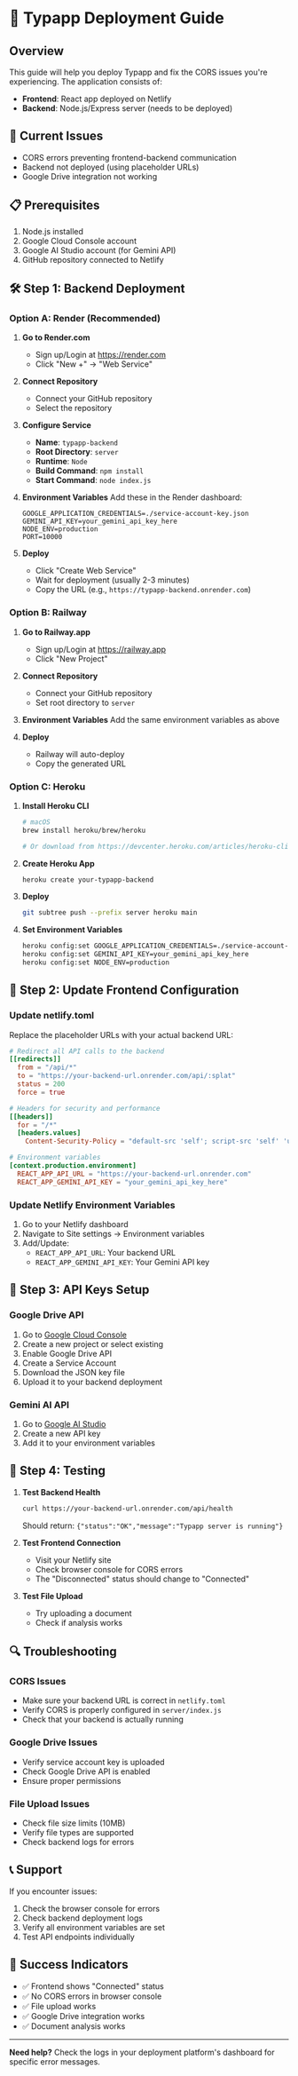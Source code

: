 # 🚀 Typapp Deployment Guide

## Overview
This guide will help you deploy Typapp and fix the CORS issues you're experiencing. The application consists of:
- **Frontend**: React app deployed on Netlify
- **Backend**: Node.js/Express server (needs to be deployed)

## 🔧 Current Issues
- CORS errors preventing frontend-backend communication
- Backend not deployed (using placeholder URLs)
- Google Drive integration not working

## 📋 Prerequisites
1. Node.js installed
2. Google Cloud Console account
3. Google AI Studio account (for Gemini API)
4. GitHub repository connected to Netlify

## 🛠️ Step 1: Backend Deployment

### Option A: Render (Recommended)

1. **Go to Render.com**
   - Sign up/Login at https://render.com
   - Click "New +" → "Web Service"

2. **Connect Repository**
   - Connect your GitHub repository
   - Select the repository

3. **Configure Service**
   - **Name**: `typapp-backend`
   - **Root Directory**: `server`
   - **Runtime**: `Node`
   - **Build Command**: `npm install`
   - **Start Command**: `node index.js`

4. **Environment Variables**
   Add these in the Render dashboard:
   ```
   GOOGLE_APPLICATION_CREDENTIALS=./service-account-key.json
   GEMINI_API_KEY=your_gemini_api_key_here
   NODE_ENV=production
   PORT=10000
   ```

5. **Deploy**
   - Click "Create Web Service"
   - Wait for deployment (usually 2-3 minutes)
   - Copy the URL (e.g., `https://typapp-backend.onrender.com`)

### Option B: Railway

1. **Go to Railway.app**
   - Sign up/Login at https://railway.app
   - Click "New Project"

2. **Connect Repository**
   - Connect your GitHub repository
   - Set root directory to `server`

3. **Environment Variables**
   Add the same environment variables as above

4. **Deploy**
   - Railway will auto-deploy
   - Copy the generated URL

### Option C: Heroku

1. **Install Heroku CLI**
   ```bash
   # macOS
   brew install heroku/brew/heroku
   
   # Or download from https://devcenter.heroku.com/articles/heroku-cli
   ```

2. **Create Heroku App**
   ```bash
   heroku create your-typapp-backend
   ```

3. **Deploy**
   ```bash
   git subtree push --prefix server heroku main
   ```

4. **Set Environment Variables**
   ```bash
   heroku config:set GOOGLE_APPLICATION_CREDENTIALS=./service-account-key.json
   heroku config:set GEMINI_API_KEY=your_gemini_api_key_here
   heroku config:set NODE_ENV=production
   ```

## 🔧 Step 2: Update Frontend Configuration

### Update netlify.toml

Replace the placeholder URLs with your actual backend URL:

```toml
# Redirect all API calls to the backend
[[redirects]]
  from = "/api/*"
  to = "https://your-backend-url.onrender.com/api/:splat"
  status = 200
  force = true

# Headers for security and performance
[[headers]]
  for = "/*"
  [headers.values]
    Content-Security-Policy = "default-src 'self'; script-src 'self' 'unsafe-inline' 'unsafe-eval'; style-src 'self' 'unsafe-inline'; img-src 'self' data: https:; font-src 'self' data:; connect-src 'self' https://your-backend-url.onrender.com;"

# Environment variables
[context.production.environment]
  REACT_APP_API_URL = "https://your-backend-url.onrender.com"
  REACT_APP_GEMINI_API_KEY = "your_gemini_api_key_here"
```

### Update Netlify Environment Variables

1. Go to your Netlify dashboard
2. Navigate to Site settings → Environment variables
3. Add/Update:
   - `REACT_APP_API_URL`: Your backend URL
   - `REACT_APP_GEMINI_API_KEY`: Your Gemini API key

## 🔑 Step 3: API Keys Setup

### Google Drive API
1. Go to [Google Cloud Console](https://console.cloud.google.com/)
2. Create a new project or select existing
3. Enable Google Drive API
4. Create a Service Account
5. Download the JSON key file
6. Upload it to your backend deployment

### Gemini AI API
1. Go to [Google AI Studio](https://makersuite.google.com/app/apikey)
2. Create a new API key
3. Add it to your environment variables

## 🧪 Step 4: Testing

1. **Test Backend Health**
   ```bash
   curl https://your-backend-url.onrender.com/api/health
   ```
   Should return: `{"status":"OK","message":"Typapp server is running"}`

2. **Test Frontend Connection**
   - Visit your Netlify site
   - Check browser console for CORS errors
   - The "Disconnected" status should change to "Connected"

3. **Test File Upload**
   - Try uploading a document
   - Check if analysis works

## 🔍 Troubleshooting

### CORS Issues
- Make sure your backend URL is correct in `netlify.toml`
- Verify CORS is properly configured in `server/index.js`
- Check that your backend is actually running

### Google Drive Issues
- Verify service account key is uploaded
- Check Google Drive API is enabled
- Ensure proper permissions

### File Upload Issues
- Check file size limits (10MB)
- Verify file types are supported
- Check backend logs for errors

## 📞 Support

If you encounter issues:
1. Check the browser console for errors
2. Check backend deployment logs
3. Verify all environment variables are set
4. Test API endpoints individually

## 🎉 Success Indicators

- ✅ Frontend shows "Connected" status
- ✅ No CORS errors in browser console
- ✅ File upload works
- ✅ Google Drive integration works
- ✅ Document analysis works

---

**Need help?** Check the logs in your deployment platform's dashboard for specific error messages. 